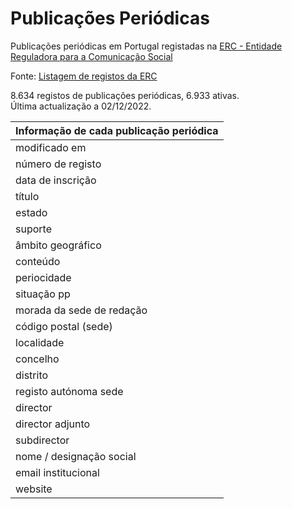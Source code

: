 # Publicações Periódicas
Publicações periódicas em Portugal registadas na [ERC - Entidade Reguladora para a Comunicação Social](https://www.erc.pt/pt/) 

Fonte: [Listagem de registos da ERC](https://www.erc.pt/pt/registo-de-ocs/listagem-de-registos-)  

8.634 registos de publicações periódicas, 6.933 ativas.  
Última actualização a 02/12/2022.  

| Informação de cada publicação periódica |
| :--- |
| modificado em |
| número de registo |
| data de inscrição |
| título |
| estado |
| suporte |
| âmbito geográfico |
| conteúdo |
| periocidade |
| situação pp |
| morada da sede de redação |
| código postal (sede) |
| localidade |
| concelho |
| distrito |
| registo autónoma sede |
| director |
| director adjunto |
| subdirector |
| nome / designação social |
| email institucional |
| website |
